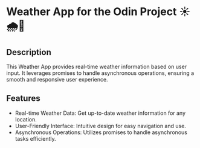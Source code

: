 # Weather App for the Odin Project ☀️🌧️🌈

## Description

This Weather App provides real-time weather information based on user input. It leverages promises to handle asynchronous operations, ensuring a smooth and responsive user experience.

## Features

- Real-time Weather Data: Get up-to-date weather information for any location.
- User-Friendly Interface: Intuitive design for easy navigation and use.
- Asynchronous Operations: Utilizes promises to handle asynchronous tasks efficiently.
